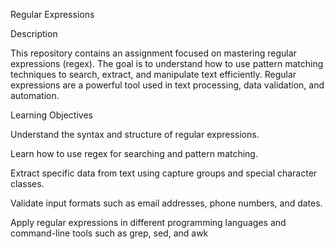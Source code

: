 Regular Expressions

Description

This repository contains an assignment focused on mastering regular expressions (regex). The goal is to understand how to use pattern matching techniques to search, extract, and manipulate text efficiently. Regular expressions are a powerful tool used in text processing, data validation, and automation.

Learning Objectives

Understand the syntax and structure of regular expressions.

Learn how to use regex for searching and pattern matching.

Extract specific data from text using capture groups and special character classes.

Validate input formats such as email addresses, phone numbers, and dates.

Apply regular expressions in different programming languages and command-line tools such as grep, sed, and awk
